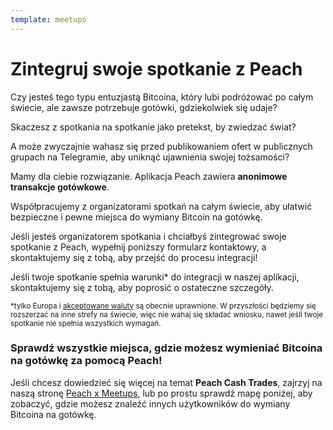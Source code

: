 ```yaml
---
template: meetups
---
```

<!--[headline]-->
# Zintegruj swoje spotkanie z Peach

<!--[intro]-->
Czy jesteś tego typu entuzjastą Bitcoina, który lubi podróżować po całym świecie, ale zawsze potrzebuje gotówki, gdziekolwiek się udaje?

Skaczesz z spotkania na spotkanie jako pretekst, by zwiedzać świat?

A może zwyczajnie wahasz się przed publikowaniem ofert w publicznych grupach na Telegramie, aby uniknąć ujawnienia swojej tożsamości?

Mamy dla ciebie rozwiązanie.
Aplikacja Peach zawiera **anonimowe transakcje gotówkowe**.

Współpracujemy z organizatorami spotkań na całym świecie, aby ułatwić bezpieczne i pewne miejsca do wymiany Bitcoin na gotówkę.

Jeśli jesteś organizatorem spotkania i chciałbyś zintegrować swoje spotkanie z Peach, wypełnij poniższy formularz kontaktowy, a skontaktujemy się z tobą, aby przejść do procesu integracji!

Jeśli twoje spotkanie spełnia warunki\* do integracji w naszej aplikacji, skontaktujemy się z tobą, aby poprosić o ostateczne szczegóły.

<small>*tylko Europa i [akceptowane waluty](/pl/how-it-works/#payment) są obecnie uprawnione. W przyszłości będziemy się rozszerzać na inne strefy na świecie, więc nie wahaj się składać wniosku, nawet jeśli twoje spotkanie nie spełnia wszystkich wymagań.</small>

<!--[map]-->
### Sprawdź wszystkie miejsca, gdzie możesz wymieniać Bitcoina na gotówkę za pomocą Peach!

Jeśli chcesz dowiedzieć się więcej na temat **Peach Cash Trades**, zajrzyj na naszą stronę [Peach x Meetups](/blog/peach-for-meetups/), lub po prostu sprawdź mapę poniżej, aby zobaczyć, gdzie możesz znaleźć innych użytkowników do wymiany Bitcoina na gotówkę.
